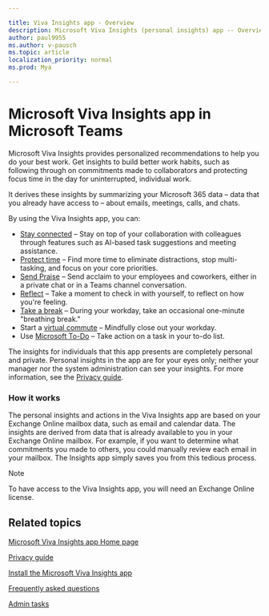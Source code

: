 ```yaml
---

title: Viva Insights app - Overview
description: Microsoft Viva Insights (personal insights) app -- Overview 
author: paul9955
ms.author: v-pausch
ms.topic: article
localization_priority: normal 
ms.prod: Mya

---
```


# Microsoft Viva Insights app in Microsoft Teams 

Microsoft Viva Insights provides personalized recommendations to help you do your best work. Get insights to build better work habits, such as following through on commitments made to collaborators and protecting focus time in the day for uninterrupted, individual work.

It derives these insights by summarizing your Microsoft 365 data &ndash; data that you already have access to &ndash; about emails, meetings, calls, and chats. 

By using the Viva Insights app, you can: 

 * [Stay connected](teams-app-use-insights.md#stay-connected) &ndash; Stay on top of your collaboration with colleagues through features such as AI-based task suggestions and meeting assistance. 
 * [Protect time](teams-app-use-insights.md#protect-time) &ndash; Find more time to eliminate distractions, stop multi-tasking, and focus on your core priorities. 
 * [Send Praise](viva-insights-praise.md) &ndash; Send acclaim to your employees and coworkers, either in a private chat or in a Teams channel conversation. 
 * [Reflect](viva-insights-reflect.md) &ndash; Take a moment to check in with yourself, to reflect on how you're feeling. 
 * [Take a break](viva-insights-home.md#take-a-break) &ndash; During your workday, take an occasional one-minute "breathing break."  
 * Start a [virtual commute](viva-insights-virtual-commute.md) &ndash; Mindfully close out your workday.  
 * Use [Microsoft To-Do](viva-insights-home.md#microsoft-to-do) &ndash; Take action on a task in your to-do list. 

The insights for individuals that this app presents are completely personal and private. Personal insights in the app are for your eyes only; neither your manager nor the system administration can see your insights. For more information, see the [Privacy guide](teams-app-privacy.md). 

### How it works 

The personal insights and actions in the Viva Insights app are based on your Exchange Online mailbox data, such as email and calendar data. The insights are derived from data that is already available to you in your Exchange Online mailbox. For example, if you want to determine what commitments you made to others, you could manually review each email in your mailbox. The Insights app simply saves you from this tedious process. 

<!-- VERIFY THAT THE FOLLOWING NOTE STILL APPLIES -->

> [!Note] 
> To have access to the Viva Insights app, you will need an Exchange Online license. 

## Related topics

[Microsoft Viva Insights app Home page](viva-insights-home.md)

[Privacy guide](teams-app-privacy.md)

[Install the Microsoft Viva Insights app](teams-app-install.md)

[Frequently asked questions](teams-app-faq.md)

[Admin tasks](teams-app-admin-tasks.md)